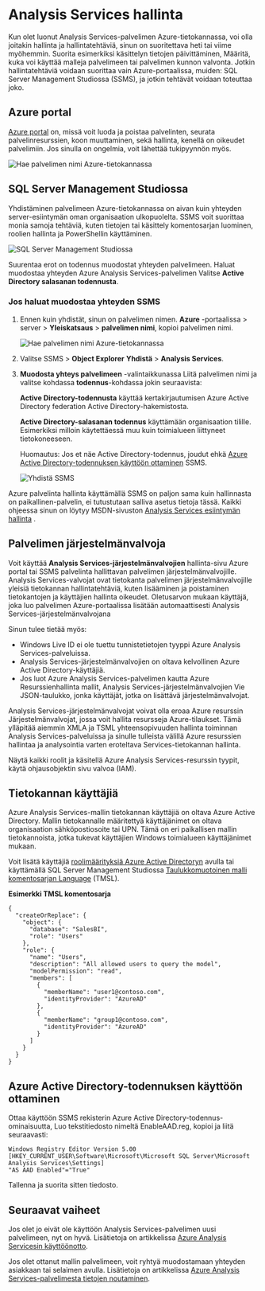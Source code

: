 <properties
   pageTitle="Hallitse Azure Analysis Services | Microsoft Azure"
   description="Opi hallitsemaan Analysis Services-palvelimen Azure-tietokannassa."
   services="analysis-services"
   documentationCenter=""
   authors="minewiskan"
   manager="erikre"
   editor=""
   tags=""/>
<tags
   ms.service="analysis-services"
   ms.devlang="NA"
   ms.topic="article"
   ms.tgt_pltfrm="NA"
   ms.workload="na"
   ms.date="10/24/2016"
   ms.author="owend"/>

# <a name="manage-analysis-services"></a>Analysis Services hallinta

Kun olet luonut Analysis Services-palvelimen Azure-tietokannassa, voi olla joitakin hallinta ja hallintatehtäviä, sinun on suoritettava heti tai viime myöhemmin. Suorita esimerkiksi käsittelyn tietojen päivittäminen, Määritä, kuka voi käyttää malleja palvelimeen tai palvelimen kunnon valvonta. Jotkin hallintatehtäviä voidaan suorittaa vain Azure-portaalissa, muiden: SQL Server Management Studiossa (SSMS), ja jotkin tehtävät voidaan toteuttaa joko.

## <a name="azure-portal"></a>Azure portal
[Azure portal](http://portal.azure.com/) on, missä voit luoda ja poistaa palvelinten, seurata palvelinresurssien, koon muuttaminen, sekä hallinta, kenellä on oikeudet palvelimiin.  Jos sinulla on ongelmia, voit lähettää tukipyynnön myös.

![Hae palvelimen nimi Azure-tietokannassa](./media/analysis-services-manage/aas-manage-portal.png)

## <a name="sql-server-management-studio"></a>SQL Server Management Studiossa
Yhdistäminen palvelimeen Azure-tietokannassa on aivan kuin yhteyden server-esiintymän oman organisaation ulkopuolelta. SSMS voit suorittaa monia samoja tehtäviä, kuten tietojen tai käsittely komentosarjan luominen, roolien hallinta ja PowerShellin käyttäminen.

![SQL Server Management Studiossa](./media/analysis-services-manage/aas-manage-ssms.png)

 Suurentaa erot on todennus muodostat yhteyden palvelimeen. Haluat muodostaa yhteyden Azure Analysis Services-palvelimen Valitse **Active Directory salasanan todennusta**.

### <a name="to-connect-with-ssms"></a>Jos haluat muodostaa yhteyden SSMS
1. Ennen kuin yhdistät, sinun on palvelimen nimen. **Azure** -portaalissa > server > **Yleiskatsaus** > **palvelimen nimi**, kopioi palvelimen nimi.

    ![Hae palvelimen nimi Azure-tietokannassa](./media/analysis-services-deploy/aas-deploy-get-server-name.png)

2. Valitse SSMS > **Object Explorer** **Yhdistä** > **Analysis Services**.

3. **Muodosta yhteys palvelimeen** -valintaikkunassa Liitä palvelimen nimi ja valitse kohdassa **todennus**-kohdassa jokin seuraavista:

    **Active Directory-todennusta** käyttää kertakirjautumisen Azure Active Directory federation Active Directory-hakemistosta.

    **Active Directory-salasanan todennus** käyttämään organisaation tilille. Esimerkiksi milloin käytettäessä muu kuin toimialueen liittyneet tietokoneeseen.

    Huomautus: Jos et näe Active Directory-todennus, joudut ehkä [Azure Active Directory-todennuksen käyttöön ottaminen](#enable-azure-active-directory-authentication) SSMS.

    ![Yhdistä SSMS](./media/analysis-services-manage/aas-manage-connect-ssms.png)

Azure palvelinta hallinta käyttämällä SSMS on paljon sama kuin hallinnasta on paikallinen-palvelin, ei tutustutaan salliva asetus tietoja tässä. Kaikki ohjeessa sinun on löytyy MSDN-sivuston [Analysis Services esiintymän hallinta](https://msdn.microsoft.com/library/hh230806.aspx) .

## <a name="server-administrators"></a>Palvelimen järjestelmänvalvoja
Voit käyttää **Analysis Services-järjestelmänvalvojien** hallinta-sivu Azure portal tai SSMS palvelinta hallittavan palvelimen järjestelmänvalvojille. Analysis Services-valvojat ovat tietokanta palvelimen järjestelmänvalvojille yleisiä tietokannan hallintatehtäviä, kuten lisääminen ja poistaminen tietokantojen ja käyttäjien hallinta oikeudet. Oletusarvon mukaan käyttäjä, joka luo palvelimen Azure-portaalissa lisätään automaattisesti Analysis Services-järjestelmänvalvojana

Sinun tulee tietää myös:

-   Windows Live ID ei ole tuettu tunnistetietojen tyyppi Azure Analysis Services-palveluissa.  
-   Analysis Services-järjestelmänvalvojien on oltava kelvollinen Azure Active Directory-käyttäjiä.
-   Jos luot Azure Analysis Services-palvelimen kautta Azure Resurssienhallinta mallit, Analysis Services-järjestelmänvalvojien Vie JSON-taulukko, jonka käyttäjät, jotka on lisättävä järjestelmänvalvojat.

Analysis Services-järjestelmänvalvojat voivat olla eroaa Azure resurssin Järjestelmänvalvojat, jossa voit hallita resursseja Azure-tilaukset. Tämä ylläpitää aiemmin XMLA ja TSML yhteensopivuuden hallinta toiminnan Analysis Services-palveluissa ja sinulle tulleista välillä Azure resurssien hallintaa ja analysointia varten eroteltava Services-tietokannan hallinta.

Näytä kaikki roolit ja käsitellä Azure Analysis Services-resurssin tyypit, käytä ohjausobjektin sivu valvoa (IAM).

## <a name="database-users"></a>Tietokannan käyttäjiä
Azure Analysis Services-mallin tietokannan käyttäjiä on oltava Azure Active Directory. Mallin tietokannalle määritettyä käyttäjänimet on oltava organisaation sähköpostiosoite tai UPN. Tämä on eri paikallisen mallin tietokannoista, jotka tukevat käyttäjien Windows toimialueen käyttäjänimet mukaan.

Voit lisätä käyttäjiä [roolimäärityksiä Azure Active Directoryn](../active-directory/role-based-access-control-configure.md) avulla tai käyttämällä SQL Server Management Studiossa [Taulukkomuotoinen malli komentosarjan Language](https://msdn.microsoft.com/library/mt614797.aspx) (TMSL).

**Esimerkki TMSL komentosarja**

```
{
  "createOrReplace": {
    "object": {
      "database": "SalesBI",
      "role": "Users"
    },
    "role": {
      "name": "Users",
      "description": "All allowed users to query the model",
      "modelPermission": "read",
      "members": [
        {
          "memberName": "user1@contoso.com",
          "identityProvider": "AzureAD"
        },
        {
          "memberName": "group1@contoso.com",
          "identityProvider": "AzureAD"
        }
      ]
    }
  }
}
```

## <a name="enable-azure-active-directory-authentication"></a>Azure Active Directory-todennuksen käyttöön ottaminen
Ottaa käyttöön SSMS rekisterin Azure Active Directory-todennus-ominaisuutta, Luo tekstitiedosto nimeltä EnableAAD.reg, kopioi ja liitä seuraavasti:


```
Windows Registry Editor Version 5.00
[HKEY_CURRENT_USER\Software\Microsoft\Microsoft SQL Server\Microsoft Analysis Services\Settings]
"AS AAD Enabled"="True"
```

Tallenna ja suorita sitten tiedosto.



## <a name="next-steps"></a>Seuraavat vaiheet
Jos olet jo eivät ole käyttöön Analysis Services-palvelimen uusi palvelimeen, nyt on hyvä. Lisätietoja on artikkelissa [Azure Analysis Servicesin käyttöönotto](analysis-services-deploy.md).

Jos olet ottanut mallin palvelimeen, voit ryhtyä muodostamaan yhteyden asiakkaan tai selaimen avulla. Lisätietoja on artikkelissa [Azure Analysis Services-palvelimesta tietojen noutaminen](analysis-services-connect.md).
